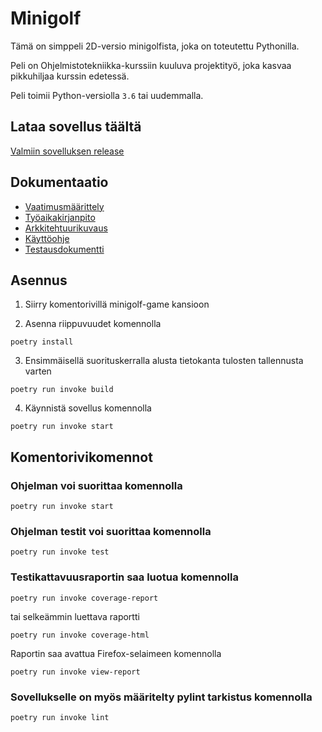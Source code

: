 # Minigolf

Tämä on simppeli 2D-versio minigolfista, joka on toteutettu Pythonilla.

Peli on Ohjelmistotekniikka-kurssiin kuuluva projektityö, joka kasvaa pikkuhiljaa kurssin edetessä.

Peli toimii Python-versiolla `3.6` tai uudemmalla.

## Lataa sovellus täältä

[Valmiin sovelluksen release](https://github.com/makeri89/Ohjelmistotekniikka/releases/tag/1.0.0)

## Dokumentaatio

- [Vaatimusmäärittely](vaatimusmaarittely)
- [Työaikakirjanpito](tyoaikakirjanpito)
- [Arkkitehtuurikuvaus](arkkitehtuuri)
- [Käyttöohje](kayttoohje)
- [Testausdokumentti](testaus)

## Asennus

1. Siirry komentorivillä minigolf-game kansioon

2. Asenna riippuvuudet komennolla

```
poetry install
```

3. Ensimmäisellä suorituskerralla alusta tietokanta tulosten tallennusta varten

```
poetry run invoke build
```

4. Käynnistä sovellus komennolla

```
poetry run invoke start
```

## Komentorivikomennot

### Ohjelman voi suorittaa komennolla

```
poetry run invoke start
```

### Ohjelman testit voi suorittaa komennolla

```
poetry run invoke test
```

### Testikattavuusraportin saa luotua komennolla

```
poetry run invoke coverage-report
```

tai selkeämmin luettava raportti

```
poetry run invoke coverage-html
```

Raportin saa avattua Firefox-selaimeen komennolla

```
poetry run invoke view-report
```

### Sovellukselle on myös määritelty pylint tarkistus komennolla

```
poetry run invoke lint
```
